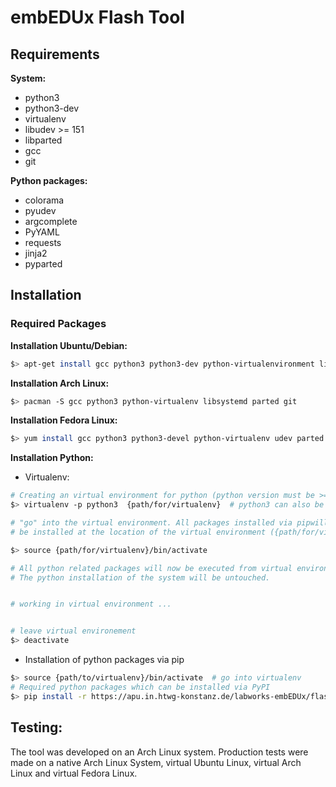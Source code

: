 # embEDUx Flash Tool

## Requirements

__System:__

- python3
- python3-dev
- virtualenv
- libudev >= 151
- libparted
- gcc
- git

__Python packages:__

- colorama
- pyudev
- argcomplete
- PyYAML
- requests
- jinja2
- pyparted


## Installation

### Required Packages

__Installation Ubuntu/Debian:__

```sh
$> apt-get install gcc python3 python3-dev python-virtualenvironment libudev-dev libparted git
```

__Installation Arch Linux:__

```sh
$> pacman -S gcc python3 python-virtualenv libsystemd parted git
```

__Installation Fedora Linux:__

```sh
$> yum install gcc python3 python3-devel python-virtualenv udev parted git
```

__Installation Python:__


* Virtualenv:

```sh
# Creating an virtual environment for python (python version must be >=3)
$> virtualenv -p python3  {path/for/virtualenv}  # python3 can also be python3.x

# "go" into the virtual environment. All packages installed via pipwill only
# be installed at the location of the virtual environment ({path/for/virtual-env})

$> source {path/for/virtualenv}/bin/activate

# All python related packages will now be executed from virtual environement path
# The python installation of the system will be untouched.


# working in virtual environment ...


# leave virtual environement
$> deactivate

```

* Installation of python packages via pip

```sh
$> source {path/to/virtualenv}/bin/activate  # go into virtualenv
# Required python packages which can be installed via PyPI
$> pip install -r https://apu.in.htwg-konstanz.de/labworks-embEDUx/flashtool/raw/master/requirements.txt
```


## Testing:

The tool was developed on an Arch Linux system. Production tests were made on
a native Arch Linux System, virtual Ubuntu Linux, virtual Arch Linux and 
virtual Fedora Linux.
